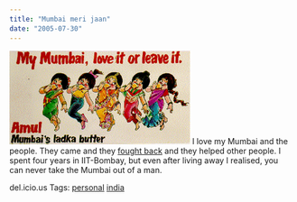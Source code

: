 ```yaml
---
title: "Mumbai meri jaan"
date: "2005-07-30"
---
```


![(images/amul22.gif)](./images/amul22.gif) I love my Mumbai and the people. They came and they [fought back](http://in.rediff.com/news/2005/jul/29mt1.htm) and they helped other people. I spent four years in IIT-Bombay, but even after living away I realised, you can never take the Mumbai out of a man.

del.icio.us Tags: [personal](http://del.icio.us/sss8ue/personal) [india](http://del.icio.us/sss8ue/india)
